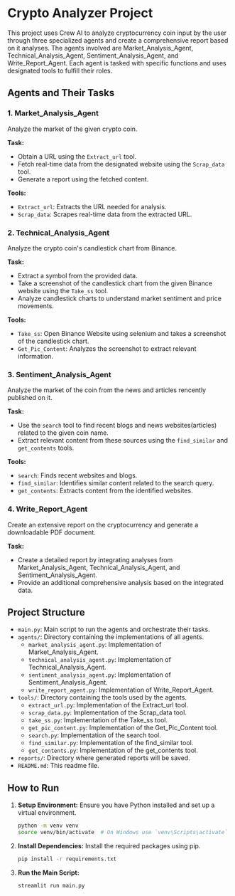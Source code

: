 # Crypto Analyzer Project

This project uses Crew AI to analyze cryptocurrency coin input by the user through three specialized agents and create a comprehensive report based on it analyses. The agents involved are Market_Analysis_Agent, Technical_Analysis_Agent, Sentiment_Analysis_Agent, and Write_Report_Agent. Each agent is tasked with specific functions and uses designated tools to fulfill their roles.

## Agents and Their Tasks

### 1. Market_Analysis_Agent

Analyze the market of the given crypto coin.

**Task:**
- Obtain a URL using the `Extract_url` tool.
- Fetch real-time data from the designated website using the `Scrap_data` tool.
- Generate a report using the fetched content.
  
**Tools:**
- `Extract_url`: Extracts the URL needed for analysis.
- `Scrap_data`: Scrapes real-time data from the extracted URL.

### 2. Technical_Analysis_Agent

Analyze the crypto coin's candlestick chart from Binance.

**Task:**
- Extract a symbol from the provided data.
- Take a screenshot of the candlestick chart from the given Binance website using the `Take_ss` tool.
- Analyze candlestick charts to understand market sentiment and price movements.

**Tools:**
- `Take_ss`: Open Binance Website using selenium and takes a screenshot of the candlestick chart.
- `Get_Pic_Content`: Analyzes the screenshot to extract relevant information.

### 3. Sentiment_Analysis_Agent

Analyze the market of the coin from the news and articles rencently published on it.

**Task:**
- Use the `search` tool to find recent blogs and news websites(articles) related to the given coin name.
- Extract relevant content from these sources using the `find_similar` and `get_contents` tools.

**Tools:**
- `search`: Finds recent websites and blogs.
- `find_similar`: Identifies similar content related to the search query.
- `get_contents`: Extracts content from the identified websites.

### 4. Write_Report_Agent

Create an extensive report on the cryptocurrency and generate a downloadable PDF document.

**Task:**
- Create a detailed report by integrating analyses from Market_Analysis_Agent, Technical_Analysis_Agent, and Sentiment_Analysis_Agent.
- Provide an additional comprehensive analysis based on the integrated data.

## Project Structure

- `main.py`: Main script to run the agents and orchestrate their tasks.
- `agents/`: Directory containing the implementations of all agents.
  - `market_analysis_agent.py`: Implementation of Market_Analysis_Agent.
  - `technical_analysis_agent.py`: Implementation of Technical_Analysis_Agent.
  - `sentiment_analysis_agent.py`: Implementation of Sentiment_Analysis_Agent.
  - `write_report_agent.py`: Implementation of Write_Report_Agent.
- `tools/`: Directory containing the tools used by the agents.
  - `extract_url.py`: Implementation of the Extract_url tool.
  - `scrap_data.py`: Implementation of the Scrap_data tool.
  - `take_ss.py`: Implementation of the Take_ss tool.
  - `get_pic_content.py`: Implementation of the Get_Pic_Content tool.
  - `search.py`: Implementation of the search tool.
  - `find_similar.py`: Implementation of the find_similar tool.
  - `get_contents.py`: Implementation of the get_contents tool.
- `reports/`: Directory where generated reports will be saved.
- `README.md`: This readme file.

## How to Run

1. **Setup Environment:**
   Ensure you have Python installed and set up a virtual environment.

   ```bash
   python -m venv venv
   source venv/bin/activate  # On Windows use `venv\Scripts\activate`
   ```

2. **Install Dependencies:**
   Install the required packages using pip.

   ```bash
   pip install -r requirements.txt
   ```

3. **Run the Main Script:**

   ```bash
   streamlit run main.py
   ```

